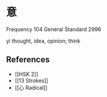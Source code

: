 # 意
Frequency 104
General Standard 2996

yì
thought, idea, opinion; think

## References
- [[HSK 2]]
- [[13 Strokes]]
- [[心 Radical]]